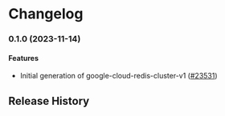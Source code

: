 # Changelog

### 0.1.0 (2023-11-14)

#### Features

* Initial generation of google-cloud-redis-cluster-v1 ([#23531](https://github.com/googleapis/google-cloud-ruby/issues/23531)) 

## Release History
